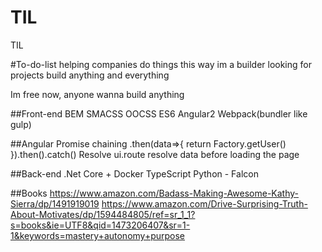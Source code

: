 # TIL
TIL

#To-do-list
helping companies
do things this way
im a builder looking for projects
build anything and everything

Im free now, anyone wanna build anything

##Front-end
    BEM
    SMACSS 
    OOCSS
    ES6
    Angular2
    Webpack(bundler like gulp)
    
##Angular
    Promise chaining .then(data=>{
        return Factory.getUser()
        }).then().catch()
    Resolve
        ui.route resolve data before loading the page
        
##Back-end
    .Net Core + Docker
    TypeScript
    Python - Falcon

##Books
https://www.amazon.com/Badass-Making-Awesome-Kathy-Sierra/dp/1491919019 
https://www.amazon.com/Drive-Surprising-Truth-About-Motivates/dp/1594484805/ref=sr_1_1?s=books&ie=UTF8&qid=1473206407&sr=1-1&keywords=mastery+autonomy+purpose 


